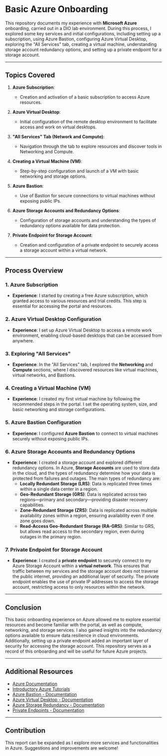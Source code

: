 
# Basic Azure Onboarding

This repository documents my experience with **Microsoft Azure** onboarding, carried out in a DIO lab environment. During this process, I explored some key services and initial configurations, including setting up a subscription, using Azure Bastion, configuring Azure Virtual Desktop, exploring the "All Services" tab, creating a virtual machine, understanding storage account redundancy options, and setting up a private endpoint for a storage account.

---

## Topics Covered

1. **Azure Subscription**:  
   - Creation and activation of a basic subscription to access Azure resources.

2. **Azure Virtual Desktop**:  
   - Initial configuration of the remote desktop environment to facilitate access and work on virtual desktops.

3. **"All Services" Tab (Network and Compute)**:  
   - Navigation through the tab to explore resources and discover tools in Networking and Compute.

4. **Creating a Virtual Machine (VM)**:  
   - Step-by-step configuration and launch of a VM with basic networking and storage options.

5. **Azure Bastion**:  
   - Use of Bastion for secure connections to virtual machines without exposing public IPs.

6. **Azure Storage Accounts and Redundancy Options**:  
   - Configuration of storage accounts and understanding the types of redundancy options available for data protection.

7. **Private Endpoint for Storage Account**:  
   - Creation and configuration of a private endpoint to securely access a storage account within a virtual network.

---

## Process Overview

### 1. Azure Subscription
   - **Experience**: I started by creating a free Azure subscription, which granted access to various resources and trial credits. This step is essential for accessing the portal and resources.

### 2. Azure Virtual Desktop Configuration
   - **Experience**: I set up Azure Virtual Desktop to access a remote work environment, enabling cloud-based desktops that can be accessed from anywhere.

### 3. Exploring "All Services"
   - **Experience**: In the "All Services" tab, I explored the **Networking** and **Compute** sections, where I discovered resources like virtual machines, virtual networks, and Bastions.

### 4. Creating a Virtual Machine (VM)
   - **Experience**: I created my first virtual machine by following the recommended steps in the portal. I set the operating system, size, and basic networking and storage configurations.

### 5. Azure Bastion Configuration
   - **Experience**: I configured **Azure Bastion** to connect to virtual machines securely without exposing public IPs.

### 6. Azure Storage Accounts and Redundancy Options
   - **Experience**: I created a storage account and explored different redundancy options. In Azure, **Storage Accounts** are used to store data in the cloud, and the types of redundancy determine how your data is protected from failures and outages. The main types of redundancy are:
     - **Locally Redundant Storage (LRS)**: Data is replicated three times within a single data center in a region.
     - **Geo-Redundant Storage (GRS)**: Data is replicated across two regions—primary and secondary—providing disaster recovery capabilities.
     - **Zone-Redundant Storage (ZRS)**: Data is replicated across multiple availability zones within a region, ensuring availability even if one zone goes down.
     - **Read-Access Geo-Redundant Storage (RA-GRS)**: Similar to GRS, but allows read access to the secondary region, even during outages in the primary region.

### 7. Private Endpoint for Storage Account
   - **Experience**: I created a **private endpoint** to securely connect to my Azure Storage Account within a **virtual network**. This ensures that traffic between my services and the storage account does not traverse the public internet, providing an additional layer of security. The private endpoint enables the use of private IP addresses to access the storage account, restricting access to only resources within the network.

---

## Conclusion

This basic onboarding experience on Azure allowed me to explore essential resources and become familiar with the portal, as well as compute, networking, and storage services. I also gained insights into the redundancy options available to ensure data resilience in cloud environments. Additionally, setting up a private endpoint added an important layer of security for accessing the storage account. This repository serves as a record of this onboarding and will be useful for future Azure projects.

---

## Additional Resources

- [Azure Documentation](https://docs.microsoft.com/en-us/azure/)
- [Introductory Azure Tutorials](https://docs.microsoft.com/en-us/learn/azure/)
- [Azure Bastion - Documentation](https://docs.microsoft.com/en-us/azure/bastion/)
- [Azure Virtual Desktop - Documentation](https://docs.microsoft.com/en-us/azure/virtual-desktop/)
- [Azure Storage Redundancy - Documentation](https://docs.microsoft.com/en-us/azure/storage/common/storage-redundancy)
- [Private Endpoints - Documentation](https://docs.microsoft.com/en-us/azure/storage/common/storage-private-endpoints)

---

## Contribution

This report can be expanded as I explore more services and functionalities in Azure. Suggestions and improvements are welcome!
